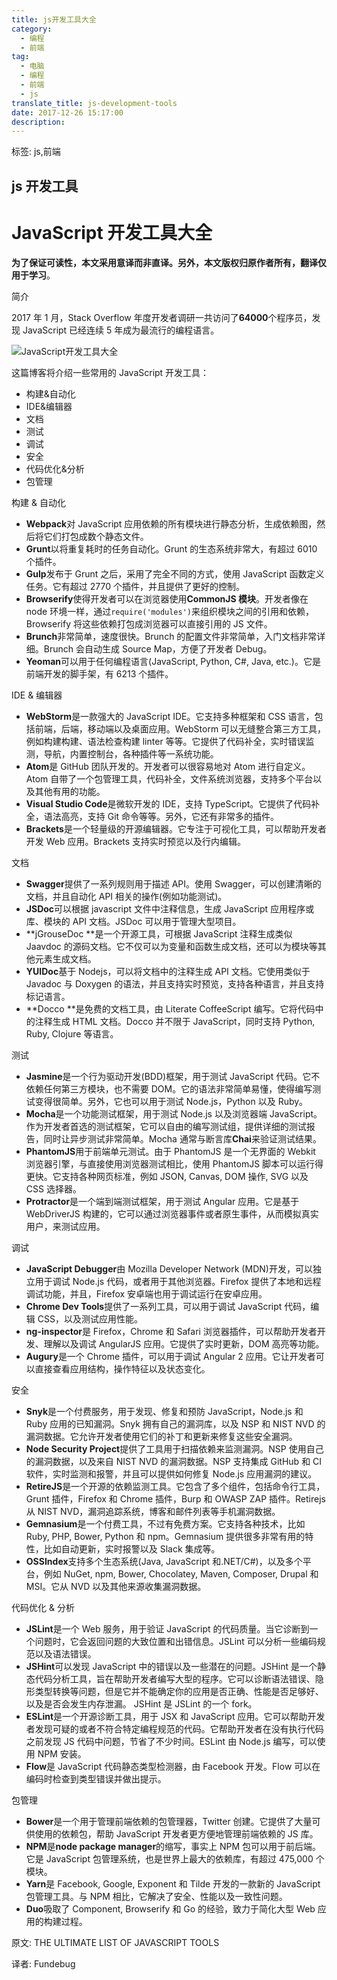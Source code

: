 ```yaml
---
title: js开发工具大全
category:
  - 编程
  - 前端
tag:
  - 电脑
  - 编程
  - 前端
  - js
translate_title: js-development-tools
date: 2017-12-26 15:17:00
description:
---
```


标签: js,前端

## js 开发工具

# JavaScript 开发工具大全

**为了保证可读性，本文采用意译而非直译。另外，本文版权归原作者所有，翻译仅用于学习**。

简介

2017 年 1 月，Stack Overflow 年度开发者调研一共访问了**64000**个程序员，发现 JavaScript 已经连续 5 年成为最流行的编程语言。

![JavaScript开发工具大全](http://p3.pstatp.com/large/28940003357c94954144)

这篇博客将介绍一些常用的 JavaScript 开发工具：

* 构建&自动化
* IDE&编辑器
* 文档
* 测试
* 调试
* 安全
* 代码优化&分析
* 包管理
<!--more-->
构建 & 自动化

* **Webpack**对 JavaScript 应用依赖的所有模块进行静态分析，生成依赖图，然后将它们打包成数个静态文件。
* **Grunt**以将重复耗时的任务自动化。Grunt 的生态系统非常大，有超过 6010 个插件。
* **Gulp**发布于 Grunt 之后，采用了完全不同的方式，使用 JavaScript 函数定义任务。它有超过 2770 个插件，并且提供了更好的控制。
* **Browserify**使得开发者可以在浏览器使用**CommonJS 模块**。开发者像在 node 环境一样，通过`require('modules')`来组织模块之间的引用和依赖，Browserify 将这些依赖打包成浏览器可以直接引用的 JS 文件。
* **Brunch**非常简单，速度很快。Brunch 的配置文件非常简单，入门文档非常详细。Brunch 会自动生成 Source Map，方便了开发者 Debug。
* **Yeoman**可以用于任何编程语言(JavaScript, Python, C#, Java, etc.)。它是前端开发的脚手架，有 6213 个插件。

IDE & 编辑器

* **WebStorm**是一款强大的 JavaScript IDE。它支持多种框架和 CSS 语言，包括前端，后端，移动端以及桌面应用。WebStorm 可以无缝整合第三方工具，例如构建构建、语法检查构建 linter 等等。它提供了代码补全，实时错误监测，导航，内置控制台，各种插件等一系统功能。
* **Atom**是 GitHub 团队开发的。开发者可以很容易地对 Atom 进行自定义。Atom 自带了一个包管理工具，代码补全，文件系统浏览器，支持多个平台以及其他有用的功能。
* **Visual Studio Code**是微软开发的 IDE，支持 TypeScript。它提供了代码补全，语法高亮，支持 Git 命令等等。另外，它还有非常多的插件。
* **Brackets**是一个轻量级的开源编辑器。它专注于可视化工具，可以帮助开发者开发 Web 应用。Brackets 支持实时预览以及行内编辑。

文档

* **Swagger**提供了一系列规则用于描述 API。使用 Swagger，可以创建清晰的文档，并且自动化 API 相关的操作(例如功能测试)。
* **JSDoc**可以根据 javascript 文件中注释信息，生成 JavaScript 应用程序或库、模块的 API 文档。JSDoc 可以用于管理大型项目。
* **jGrouseDoc **是一个开源工具，可根据 JavaScript 注释生成类似 Jaavdoc 的源码文档。它不仅可以为变量和函数生成文档，还可以为模块等其他元素生成文档。
* **YUIDoc**基于 Nodejs，可以将文档中的注释生成 API 文档。它使用类似于 Javadoc 与 Doxygen 的语法，并且支持实时预览，支持各种语言，并且支持标记语言。
* **Docco **是免费的文档工具，由 Literate CoffeeScript 编写。它将代码中的注释生成 HTML 文档。Docco 并不限于 JavaScript，同时支持 Python, Ruby, Clojure 等语言。

测试

* **Jasmine**是一个行为驱动开发(BDD)框架，用于测试 JavaScript 代码。它不依赖任何第三方模块，也不需要 DOM。它的语法非常简单易懂，使得编写测试变得很简单。另外，它也可以用于测试 Node.js，Python 以及 Ruby。
* **Mocha**是一个功能测试框架，用于测试 Node.js 以及浏览器端 JavaScript。作为开发者首选的测试框架，它可以自由的编写测试组，提供详细的测试报告，同时让异步测试非常简单。Mocha 通常与断言库**Chai**来验证测试结果。
* **PhantomJS**用于前端单元测试。由于 PhantomJS 是一个无界面的 Webkit 浏览器引擎，与直接使用浏览器测试相比，使用 PhantomJS 脚本可以运行得更快。它支持各种网页标准，例如 JSON, Canvas, DOM 操作, SVG 以及 CSS 选择器。
* **Protractor**是一个端到端测试框架，用于测试 Angular 应用。它是基于 WebDriverJS 构建的，它可以通过浏览器事件或者原生事件，从而模拟真实用户，来测试应用。

调试

* **JavaScript Debugger**由 Mozilla Developer Network (MDN)开发，可以独立用于调试 Node.js 代码，或者用于其他浏览器。Firefox 提供了本地和远程调试功能，并且，Firefox 安卓端也用于调试运行在安卓应用。
* **Chrome Dev Tools**提供了一系列工具，可以用于调试 JavaScript 代码，编辑 CSS，以及测试应用性能。
* **ng-inspector**是 Firefox，Chrome 和 Safari 浏览器插件，可以帮助开发者开发、理解以及调试 AngularJS 应用。它提供了实时更新，DOM 高亮等功能。
* **Augury**是一个 Chrome 插件，可以用于调试 Angular 2 应用。它让开发者可以直接查看应用结构，操作特征以及状态变化。

安全

* **Snyk**是一个付费服务，用于发现、修复和预防 JavaScript，Node.js 和 Ruby 应用的已知漏洞。Snyk 拥有自己的漏洞库，以及 NSP 和 NIST NVD 的漏洞数据。它允许开发者使用它们的补丁和更新来修复这些安全漏洞。
* **Node Security Project**提供了工具用于扫描依赖来监测漏洞。NSP 使用自己的漏洞数据，以及来自 NIST NVD 的漏洞数据。NSP 支持集成 GitHub 和 CI 软件，实时监测和报警，并且可以提供如何修复 Node.js 应用漏洞的建议。
* **RetireJS**是一个开源的依赖监测工具。它包含了多个组件，包括命令行工具，Grunt 插件，Firefox 和 Chrome 插件，Burp 和 OWASP ZAP 插件。Retirejs 从 NIST NVD，漏洞追踪系统，博客和邮件列表等手机漏洞数据。
* **Gemnasium**是一个付费工具，不过有免费方案。它支持各种技术，比如 Ruby, PHP, Bower, Python 和 npm。Gemnasium 提供很多非常有用的特性，比如自动更新，实时报警以及 Slack 集成等。
* **OSSIndex**支持多个生态系统(Java, JavaScript 和.NET/C#)，以及多个平台，例如 NuGet, npm, Bower, Chocolatey, Maven, Composer, Drupal 和 MSI。它从 NVD 以及其他来源收集漏洞数据。

代码优化 & 分析

* **JSLint**是一个 Web 服务，用于验证 JavaScript 的代码质量。当它诊断到一个问题时，它会返回问题的大致位置和出错信息。JSLint 可以分析一些编码规范以及语法错误。
* **JSHint**可以发现 JavaScript 中的错误以及一些潜在的问题。JSHint 是一个静态代码分析工具，旨在帮助开发者编写大型的程序。它可以诊断语法错误、隐形类型转换等问题，但是它并不能确定你的应用是否正确、性能是否足够好、以及是否会发生内存泄漏。 JSHint 是 JSLint 的一个 fork。
* **ESLint**是一个开源诊断工具，用于 JSX 和 JavaScript 应用。它可以帮助开发者发现可疑的或者不符合特定编程规范的代码。它帮助开发者在没有执行代码之前发现 JS 代码中问题，节省了不少时间。ESLint 由 Node.js 编写，可以使用 NPM 安装。
* **Flow**是 JavaScript 代码静态类型检测器，由 Facebook 开发。Flow 可以在编码时检查到类型错误并做出提示。

包管理

* **Bower**是一个用于管理前端依赖的包管理器，Twitter 创建。它提供了大量可供使用的依赖包，帮助 JavaScript 开发者更方便地管理前端依赖的 JS 库。
* **NPM**是**node package manager**的缩写，事实上 NPM 包可以用于前后端。它是 JavaScript 包管理系统，也是世界上最大的依赖库，有超过 475,000 个模块。
* **Yarn**是 Facebook, Google, Exponent 和 Tilde 开发的一款新的 JavaScript 包管理工具。与 NPM 相比，它解决了安全、性能以及一致性问题。
* **Duo**吸取了 Component, Browserify 和 Go 的经验，致力于简化大型 Web 应用的构建过程。

原文: THE ULTIMATE LIST OF JAVASCRIPT TOOLS

译者: Fundebug
